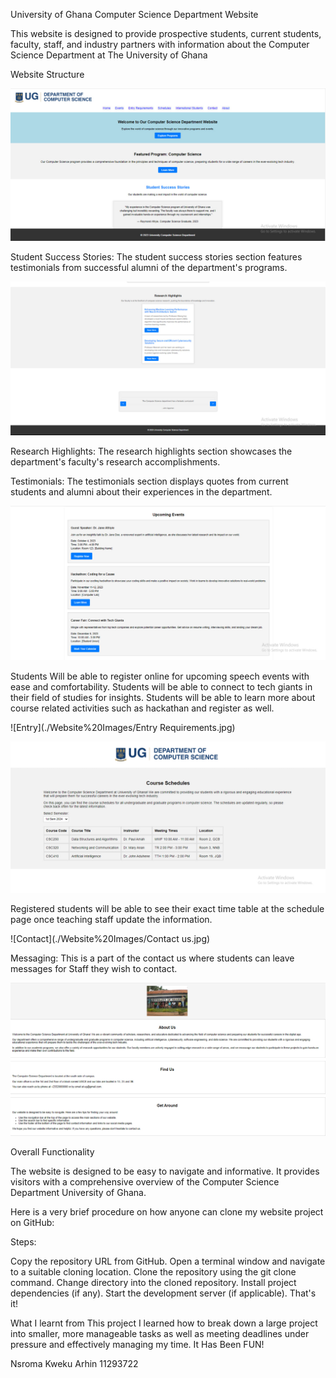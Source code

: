 

 University of Ghana Computer Science Department Website

This website is designed to provide prospective students, current students, faculty, staff, and industry partners with information about the Computer Science Department at The University of Ghana

Website Structure

![HomePage](./Website%20Images/front%20page.jpg)

Student Success Stories: The student success stories section features testimonials from successful alumni of the department's programs.

![HomePage 2](./Website%20Images/web2.jpg)

Research Highlights: The research highlights section showcases the department's faculty's research accomplishments.

Testimonials: The testimonials section displays quotes from current students and alumni about their experiences in the department.

![Events](./Website%20Images/Events.jpg)

Students Will be able to register online for upcoming speech events with ease and comfortability.
Students will be able to connect to tech giants in their field of studies for insights.
Students will be able to learn more about course related activities such as hackathan and register as well.


![Entry](./Website%20Images/Entry Requirements.jpg)

![Schedules](./Website%20Images/Schedules.jpg)

Registered students will be able to see their exact time table at the schedule page once teaching staff update the information.


![Contact](./Website%20Images/Contact us.jpg)

Messaging: This is a part of the contact us where students can leave messages for Staff they wish to contact.

![About](./Website%20Images/About.jpg)

Overall Functionality

The website is designed to be easy to navigate and informative. It provides visitors with a comprehensive overview of the Computer Science Department University of Ghana.



Here is a very brief procedure on how anyone can clone my website project on GitHub:

Steps:

Copy the repository URL from GitHub.
Open a terminal window and navigate to a suitable cloning location.
Clone the repository using the git clone command.
Change directory into the cloned repository.
Install project dependencies (if any).
Start the development server (if applicable).
That's it!

What I learnt from This project
I learned how to break down a large project into smaller, more manageable tasks as well as meeting deadlines under pressure and effectively managing my time. It Has Been FUN!

Nsroma Kweku Arhin
11293722
